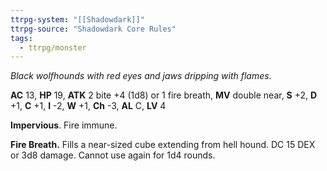 ```yaml
---
ttrpg-system: "[[Shadowdark]]"
ttrpg-source: "Shadowdark Core Rules"
tags:
  - ttrpg/monster
---
```


_Black wolfhounds with red eyes and jaws dripping with flames._

**AC** 13, **HP** 19, **ATK** 2 bite +4 (1d8) or 1 fire breath, **MV** double near, **S** +2, **D** +1, **C** +1, **I** -2, **W** +1, **Ch** -3, **AL** C, **LV** 4

**Impervious**. Fire immune. 

**Fire Breath.** Fills a near-sized cube extending from hell hound. DC 15 DEX or 3d8 damage. Cannot use again for 1d4 rounds.

